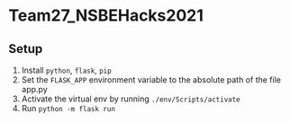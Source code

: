 # Team27_NSBEHacks2021

## Setup

1. Install `python`, `flask`, `pip`
2. Set the `FLASK_APP` environment variable to the absolute path of the file app.py 
3. Activate the virtual env by running `./env/Scripts/activate`
4. Run `python -m flask run` 

